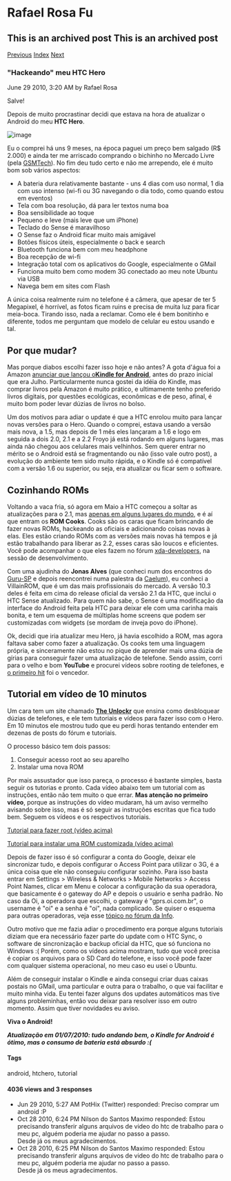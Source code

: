 Rafael Rosa Fu
==============

This is an archived post This is an archived post
-------------------------------------------------

[Previous](../../../posts/2010/06/retrospectiva-do-agilebrazil-2010-parte-3.html)
[Index](../../../index-2.html)
[Next](../../../posts/2010/06/retrospectiva-agilebrazil-2010-parte-2.html)

### "Hackeando" meu HTC Hero

June 29 2010, 3:20 AM by Rafael Rosa

Salve!

Depois de muito procrastinar decidi que estava na hora de atualizar o
Android do meu **HTC Hero**.

![image](../../../image/2010/06/10760998-htc-hero-2.jpg)

Eu o comprei há uns 9 meses, na época paguei um preço bem salgado (R$
2.000) e ainda ter me arriscado comprando o bichinho no Mercado Livre
(pela [GSMTech](http://gsmtechshop.com)). No fim deu tudo certo e não me
arrependo, ele é muito bom sob vários aspectos:

-   A bateria dura relativamente bastante - uns 4 dias com uso normal, 1
    dia com uso intenso (wi-fi ou 3G navegando o dia todo, como quando
    estou em eventos)
-   Tela com boa resolução, dá para ler textos numa boa
-   Boa sensibilidade ao toque
-   Pequeno e leve (mais leve que um iPhone)
-   Teclado do Sense é maravilhoso
-   O Sense faz o Android ficar muito mais amigável
-   Botões físicos úteis, especialmente o back e search
-   Bluetooth funciona bem com meu headphone
-   Boa recepção de wi-fi
-   Integração total com os aplicativos do Google, especialmente o GMail
-   Funciona muito bem como modem 3G conectado ao meu note Ubuntu via
    USB
-   Navega bem em sites com Flash

A única coisa realmente ruim no telefone é a câmera, que apesar de ter 5
Megapixel, é horrível, as fotos ficam ruins e precisa de muita luz para
ficar meia-boca. Tirando isso, nada a reclamar. Como ele é bem bonitinho
e diferente, todos me perguntam que modelo de celular eu estou usando e
tal.

Por que mudar?
--------------

Mas porque diabos escolhi fazer isso hoje e não antes? A gota d'água foi
a Amazon [anunciar que lançou
o](http://www.engadget.com/2010/06/28/kindle-for-android-now-available/)**[Kindle
for
Android](http://www.engadget.com/2010/06/28/kindle-for-android-now-available/)**,
antes do prazo inicial que era Julho. Particularmente nunca gostei da
idéia do Kindle, mas comprar livros pela Amazon é muito prático, e
ultimamente tenho preferido livros digitais, por questões ecológicas,
econômicas e de peso, afinal, é muito bom poder levar dúzias de livros
no bolso.

Um dos motivos para adiar o update é que a HTC enrolou muito para lançar
novas versões para o Hero. Quando o comprei, estava usando a versão mais
nova, a 1.5, mas depois de 1 mês eles lançaram a 1.6 e logo em seguida a
dois 2.0, 2.1 e a 2.2 Froyo já está rodando em alguns lugares, mas ainda
não chegou aos celulares mais velhinhos. Sem querer entrar no mérito se
o Android está se fragmentando ou não (isso vale outro post), a evolução
do ambiente tem sido muito rápida, e o Kindle só é compatível com a
versão 1.6 ou superior, ou seja, era atualizar ou ficar sem o software.

Cozinhando ROMs
---------------

Voltando a vaca fria, só agora em Maio a HTC começou a soltar as
atualizações para o 2.1, mas [apenas em alguns lugares do
mundo](http://www.engadget.com/2010/06/15/htc-hero-gets-android-2-1-update-across-europe/),
e é aí que entram os **ROM Cooks**. Cooks são os caras que ficam
brincando de fazer novas ROMs, hackeando as oficiais e adicionando
coisas novas à elas. Eles estão criando ROMs com as versões mais novas
há tempos e já estão trabalhando para liberar as 2.2, esses caras são
loucos e eficientes. Você pode acompanhar o que eles fazem no fórum
[xda-developers](http://forum.xda-developers.com), na sessão de
desenvolvimento.

Com uma ajudinha do **Jonas Alves** (que conheci num dos encontros do
[Guru-SP](http://www.guru-sp.org) e depois reencontrei numa palestra da
[Caelum](http://www.caelum.com.br)), eu conheci a VillainROM, que é um
das mais profissionais do mercado. A versão 10.3 deles é feita em cima
do release oficial da versão 2.1 da HTC, que inclui o HTC Sense
atualizado. Para quem não sabe, o Sense é uma modificação da interface
do Android feita pela HTC para deixar ele com uma carinha mais bonita, e
tem um esquema de múltiplas home screens que podem ser customizadas com
widgets (se mordam de inveja povo do iPhone).

Ok, decidi que iria atualizar meu Hero, já havia escolhido a ROM, mas
agora faltava saber como fazer a atualização. Os cooks tem uma linguagem
própria, e sinceramente não estou no pique de aprender mais uma dúzia de
gírias para conseguir fazer uma atualização de telefone. Sendo assim,
corri para o velho e bom **YouTube** e procurei vídeos sobre rooting de
telefones, e [o primeiro
hit](http://www.youtube.com/results?search_query=root+htc+hero&aq=f) foi
o vencedor.

Tutorial em vídeo de 10 minutos
-------------------------------

Um cara tem um site chamado **[The Unlockr](http://www.theunlockr.com)**
que ensina como desbloquear dúzias de telefones, e ele tem tutoriais e
vídeos para fazer isso com o Hero. Em 10 minutos ele mostrou tudo que eu
perdi horas tentando entender em dezenas de posts do fórum e tutoriais.

O processo básico tem dois passos:

1.  Conseguir acesso root ao seu aparelho
2.  Instalar uma nova ROM

Por mais assustador que isso pareça, o processo é bastante simples,
basta seguir os tutorias e pronto. Cada vídeo abaixo tem um tutorial com
as instruções, então não tem muito o que errar. **Mas atenção no
primeiro vídeo**, porque as instruções do vídeo mudaram, há um aviso
vermelho avisando sobre isso, mas é só seguir as instruções escritas que
fica tudo bem. Seguem os vídeos e os respectivos tutoriais.

[Tutorial para fazer root (vídeo
acima)](http://theunlockr.com/2009/08/27/how-to-root-your-htc-hero-in-one-click/)

[Tutorial para instalar uma ROM customizada (vídeo
acima)](http://theunlockr.com/2009/08/27/how-to-load-a-custom-rom-on-your-htc-hero/)

Depois de fazer isso é só configurar a conta do Google, deixar ele
sincronizar tudo, e depois configurar o Access Point para utilizar o 3G,
é a única coisa que ele não conseguiu configurar sozinho. Para isso
basta entrar em Settings \> Wireless & Networks \> Mobile Networks \>
Access Point Names, clicar em Menu e colocar a configuração da sua
operadora, que basicamente é o gateway do AP e depois o usuário e senha
padrão. No caso da Oi, a operadora que escolhi, o gateway é
"gprs.oi.com.br", o username é "oi" e a senha é "oi", nada complicado.
Se quiser o esquema para outras operadoras, veja esse [tópico no fórum
da Info](http://info.abril.com.br/forum/viewtopic.php?f=152&t=1021).

Outro motivo que me fazia adiar o procedimento era porque alguns
tutoriais diziam que era necessário fazer parte do update com o HTC
Sync, o software de sincronização e backup oficial da HTC, que só
funciona no Windows :( Porém, como os vídeos acima mostram, tudo que
você precisa é copiar os arquivos para o SD Card do telefone, e isso
você pode fazer com qualquer sistema operacional, no meu caso eu usei o
Ubuntu.

Além de conseguir instalar o Kindle e ainda consegui criar duas caixas
postais no GMail, uma particular e outra para o trabalho, o que vai
facilitar e muito minha vida. Eu tentei fazer alguns dos updates
automáticos mas tive alguns probleminhas, então vou deixar para resolver
isso em outro momento. Assim que tiver novidades eu aviso.

**Viva o Android!**

***Atualização em 01/07/2010: tudo andando bem, o Kindle for Android é
ótimo, mas o consumo de bateria está absurdo :(***

#### Tags

android, htchero, tutorial

#### 4036 views and 3 responses

-   Jun 29 2010, 5:27 AM
    PotHix (Twitter) responded:
    Preciso comprar um android :P
-   Oct 28 2010, 6:24 PM
    Nilson do Santos Maximo responded:
    Estou precisando transferir alguns arquivos de video do htc de
    trabalho para o meu pc, alguém poderia me ajudar no passo a passo.\
    Desde já os meus agradecimentos.
-   Oct 28 2010, 6:25 PM
    Nilson do Santos Maximo responded:
    Estou precisando transferir alguns arquivos de video do htc de
    trabalho para o meu pc, alguém poderia me ajudar no passo a passo.\
    Desde já os meus agradecimentos.

